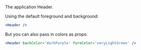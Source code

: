 The application Header.

Using the default foreground and background:

```jsx
<Header />
```

But you can also pass in colors as props:

```jsx
<Header backColor='darkPurple' foreColor='veryLightGreen' />
```
